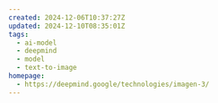 ```yaml
---
created: 2024-12-06T10:37:27Z
updated: 2024-12-10T08:35:01Z
tags:
  - ai-model
  - deepmind
  - model
  - text-to-image
homepage:
  - https://deepmind.google/technologies/imagen-3/
---
```

